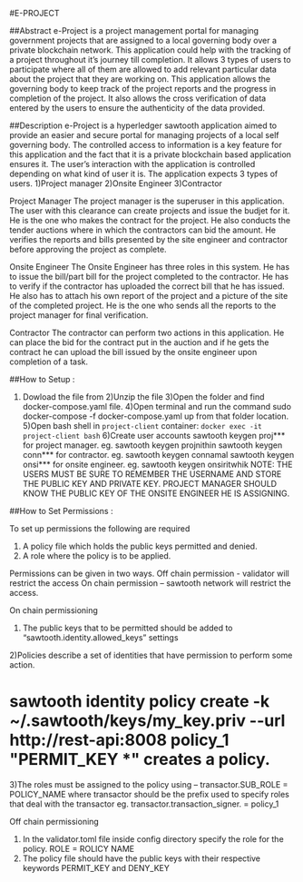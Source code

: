 #E-PROJECT

##Abstract
e-Project is a project management portal for managing government projects that are assigned to a local governing body over a private blockchain network. This application could help with the tracking of a project throughout it’s journey till completion. It allows 3 types of users to participate where all of them are allowed to add relevant particular data about the project that they are working on. This application allows the governing body to keep track of the project reports and the progress in completion of the project. It also allows the cross verification of data entered by the users to ensure the authenticity of the data provided.

##Description
e-Project is a hyperledger sawtooth application aimed to provide an easier and secure portal for managing projects of a local self governing body. The controlled access to information is a key feature for this application and the fact that it is a private blockchain based application ensures it. The user’s interaction with the application is controlled depending on what kind of user it is. The application expects 3 types of users. 
1)Project manager
2)Onsite Engineer
3)Contractor

Project Manager
The project manager is the superuser in this application. The user with this clearance can create projects and issue the budjet for it. He is the one who makes the contract for the project. He also conducts the tender auctions where in which the contractors can bid the amount. He verifies the reports and bills presented by the site engineer and contractor before approving the project as complete.

Onsite Engineer
The Onsite Engineer has three roles in this system. He has to issue the bill/part bill for the project completed to the contractor. He has to verify if the contractor has uploaded the correct bill that he has issued. He also has to attach his own report of the project and a picture of the site of the completed project. He is the one who sends all the reports to the project manager for final verification.

Contractor
The contractor can perform two actions in this application. He can place the bid for the contract put in the auction and if he gets the contract he can upload the bill issued by the onsite engineer upon  completion of a task.

##How to Setup :

1) Dowload the file from
2)Unzip the file
3)Open the folder and find docker-compose.yaml file.
4)Open terminal and run the command sudo docker-compose  -f docker-compose.yaml up from that folder location.
5)Open bash shell in `project-client` container:  `docker exec -it project-client bash`
6)Create user accounts
	sawtooth keygen proj*** for project manager. eg. sawtooth keygen projnithin
	sawtooth keygen conn*** for contractor. eg.   sawtooth keygen connamal
	sawtooth keygen onsi*** for onsite engineer.  eg.  sawtooth keygen onsiritwhik
NOTE: THE USERS MUST BE SURE TO REMEMBER THE USERNAME AND STORE THE PUBLIC KEY AND PRIVATE KEY. PROJECT MANAGER SHOULD KNOW THE PUBLIC KEY OF THE ONSITE ENGINEER HE IS ASSIGNING.


##How to Set Permissions :

To set up permissions the following are required 
1) A policy file which holds the public keys permitted and denied.
2) A role where the policy is to be applied.

Permissions can be given in two ways. 
Off chain permission - validator will restrict the access
On chain permission – sawtooth network will restrict the access.

On chain permissioning
1) The public keys that to be permitted should be added to “sawtooth.identity.allowed_keys” settings

2)Policies describe a set of identities that have permission to perform some action.
# sawtooth identity policy create -k ~/.sawtooth/keys/my_key.priv --url http://rest-api:8008 policy_1 "PERMIT_KEY *" creates a policy.

3)The roles must be assigned to the policy  using – transactor.SUB_ROLE = POLICY_NAME
    where transactor should be the prefix used to specify roles that deal with the transactor
    eg.   transactor.transaction_signer. = policy_1	

Off chain permissioning

1) In the validator.toml file inside config directory specify the role for the policy.
     ROLE = ROLICY NAME
2) The policy file should have the public keys with their respective keywords
     PERMIT_KEY and DENY_KEY







